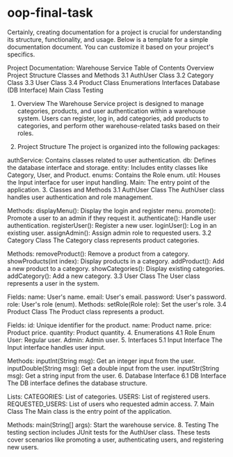 # oop-final-task

Certainly, creating documentation for a project is crucial for understanding its structure, functionality, and usage. Below is a template for a simple documentation document. You can customize it based on your project's specifics.

Project Documentation: Warehouse Service
Table of Contents
Overview
Project Structure
Classes and Methods
3.1 AuthUser Class
3.2 Category Class
3.3 User Class
3.4 Product Class
Enumerations
Interfaces
Database (DB Interface)
Main Class
Testing
1. Overview
The Warehouse Service project is designed to manage categories, products, and user authentication within a warehouse system. Users can register, log in, add categories, add products to categories, and perform other warehouse-related tasks based on their roles.

2. Project Structure
The project is organized into the following packages:

authService: Contains classes related to user authentication.
db: Defines the database interface and storage.
entity: Includes entity classes like Category, User, and Product.
enums: Contains the Role enum.
util: Houses the Input interface for user input handling.
Main: The entry point of the application.
3. Classes and Methods
3.1 AuthUser Class
The AuthUser class handles user authentication and role management.

Methods:
displayMenu(): Display the login and register menu.
promote(): Promote a user to an admin if they request it.
authenticate(): Handle user authentication.
registerUser(): Register a new user.
loginUser(): Log in an existing user.
assignAdmin(): Assign admin role to requested users.
3.2 Category Class
The Category class represents product categories.

Methods:
removeProduct(): Remove a product from a category.
showProducts(int index): Display products in a category.
addProduct(): Add a new product to a category.
showCategories(): Display existing categories.
addCategory(): Add a new category.
3.3 User Class
The User class represents a user in the system.

Fields:
name: User's name.
email: User's email.
password: User's password.
role: User's role (enum).
Methods:
setRole(Role role): Set the user's role.
3.4 Product Class
The Product class represents a product.

Fields:
id: Unique identifier for the product.
name: Product name.
price: Product price.
quantity: Product quantity.
4. Enumerations
4.1 Role Enum
User: Regular user.
Admin: Admin user.
5. Interfaces
5.1 Input Interface
The Input interface handles user input.

Methods:
inputInt(String msg): Get an integer input from the user.
inputDouble(String msg): Get a double input from the user.
inputStr(String msg): Get a string input from the user.
6. Database Interface
6.1 DB Interface
The DB interface defines the database structure.

Lists:
CATEGORIES: List of categories.
USERS: List of registered users.
REQUESTED_USERS: List of users who requested admin access.
7. Main Class
The Main class is the entry point of the application.

Methods:
main(String[] args): Start the warehouse service.
8. Testing
The testing section includes JUnit tests for the AuthUser class. These tests cover scenarios like promoting a user, authenticating users, and registering new users.

[](url)
